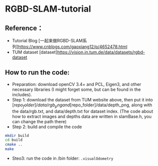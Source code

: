 # RGBD-SLAM-tutorial

## Reference： 
- Tutorial Blog [一起来做RGBD-SLAM系列]https://www.cnblogs.com/gaoxiang12/p/4652478.html
- TUM dataset [dataset]https://vision.in.tum.de/data/datasets/rgbd-dataset

## How to run the code:
- Preparation: download openCV 3.4+ and PCL, Eigen3, and other necessary libraries (I might forget some, but can be found in the includes).
- Step 1: download the dataset from TUM website above, then put it into [$repo_folder]/data/rgb_png and [$repo_folder]/data/depth_png, along with the data/rgb.txt, and data/depth.txt for dataset index. (The code about how to extract images and depths data are written in slamBase.h, you can change the path there)
- Step 2: build and compile the code
```bash
mkdir build
cd build
cmake ..
make
```
- Steo3: run the code in /bin folder:
`.visualOdometry`
